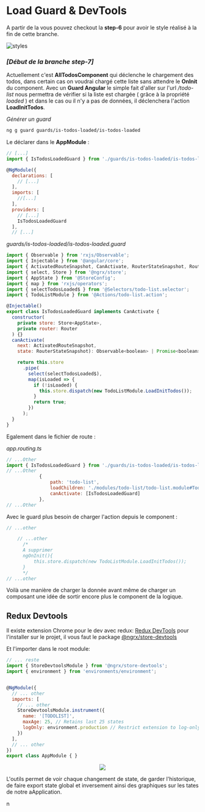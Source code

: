 # Load Guard & DevTools

A partir de la vous pouvez checkout la **step-6** pour avoir le style réalisé à la fin de cette branche.

![styles](https://github.com/fausfore/ngrx-guide/blob/master/assets/images/styles.png)


### *[Début de la branche step-7]*

Actuellement c'est **AllTodosComponent** qui déclenche le chargement des todos, dans certain cas on voudrai chargé cette liste sans attendre le **OnInit** du component.
 Avec un **Guard Angular** le simple fait d'aller sur l'url */todo-list* nous permettra de  vérifier si la liste est chargée ( grâce à la propriété *loaded* ) et dans le cas ou il n'y a pas de données, il déclenchera l'action **LoadInitTodos**.

*Générer un guard*
```bash
ng g guard guards/is-todos-loaded/is-todos-loaded
```
Le déclarer dans le **AppModule** :

```javascript
// [...]
import { IsTodosLoadedGuard } from './guards/is-todos-loaded/is-todos-loaded.guard';

@NgModule({
  declarations: [
    // [...]
  ],
  imports: [
    //[...]
  ],
  providers: [
    // [...]
    IsTodosLoadedGuard
  ],
  // [...]
```

*guards/is-todos-loaded/is-todos-loaded.guard*

```javascript
import { Observable } from 'rxjs/Observable';
import { Injectable } from '@angular/core';
import { ActivatedRouteSnapshot, CanActivate, RouterStateSnapshot, Router } from '@angular/router';
import { select, Store } from '@ngrx/store';
import { AppState } from '@StoreConfig';
import { map } from 'rxjs/operators';
import { selectTodosLoaded$ } from '@Selectors/todo-list.selector';
import { TodoListModule } from '@Actions/todo-list.action';

@Injectable()
export class IsTodosLoadedGuard implements CanActivate {
  constructor(
    private store: Store<AppState>,
    private router: Router
  ) {}
  canActivate(
    next: ActivatedRouteSnapshot,
    state: RouterStateSnapshot): Observable<boolean> | Promise<boolean> | boolean {

    return this.store
      .pipe(
        select(selectTodosLoaded$),
        map(isLoaded => {
          if (!isLoaded) {
            this.store.dispatch(new TodoListModule.LoadInitTodos());
          }
          return true;
        })
      );
  }
}
```
Egalement dans le fichier de route :

 *app.routing.ts*  
```javascript
// ...Other
import { IsTodosLoadedGuard } from './guards/is-todos-loaded/is-todos-loaded.guard';
// ...Other
			{
		        path: 'todo-list',
		        loadChildren: './modules/todo-list/todo-list.module#TodoListModule',
		        canActivate: [IsTodosLoadedGuard]
		    },
// ...Other
```
Avec le guard plus besoin de charger l'action depuis le component :

```javascript
// ...other

	// ...other
	  /*
	  A supprimer
	  ngOnInit(){
		  this.store.dispatch(new TodoListModule.LoadInitTodos());
	  }
	  */
// ...other
```
Voilà une manière de charger la donnée avant même de charger un composant une idée de sortir encore plus le component de la logique.

## Redux Devtools

Il existe extension Chrome pour le dev avec redux: [Redux DevTools](https://chrome.google.com/webstore/detail/redux-devtools/lmhkpmbekcpmknklioeibfkpmmfibljd?hl=fr) 
pour l'installer sur le projet, il vous faut le package [@ngrx/store-devtools](https://github.com/ngrx/platform/blob/master/docs/store-devtools/README.md)

Et l'importer dans le root module: 
```javascript
// ... reste
import { StoreDevtoolsModule } from '@ngrx/store-devtools';
import { environment } from 'environments/environment';


@NgModule({
  // ... other
  imports: [
	// ... other
    StoreDevtoolsModule.instrument({
      name: '[TODOLIST]',
      maxAge: 25, // Retains last 25 states
      logOnly: environment.production // Restrict extension to log-only mode
    })
  ],
  // ... other
})
export class AppModule { }
```
<p align="center">
  <img src="https://d33wubrfki0l68.cloudfront.net/595e2922eee1bf85b801cdc86b8f7e135cc46ee0/0fd92/images/angular/store-devtools/store-devtools-screen.jpg">
</p>

L'outils permet de voir chaque changement de state, de garder l'historique, de faire export  state global et inversement ainsi des graphiques sur les tates de notre aApplication.

n
<!--stackedit_data:
eyJoaXN0b3J5IjpbLTEwMDIwNzg3NTEsNzg0MjIxNjQ4XX0=
-->